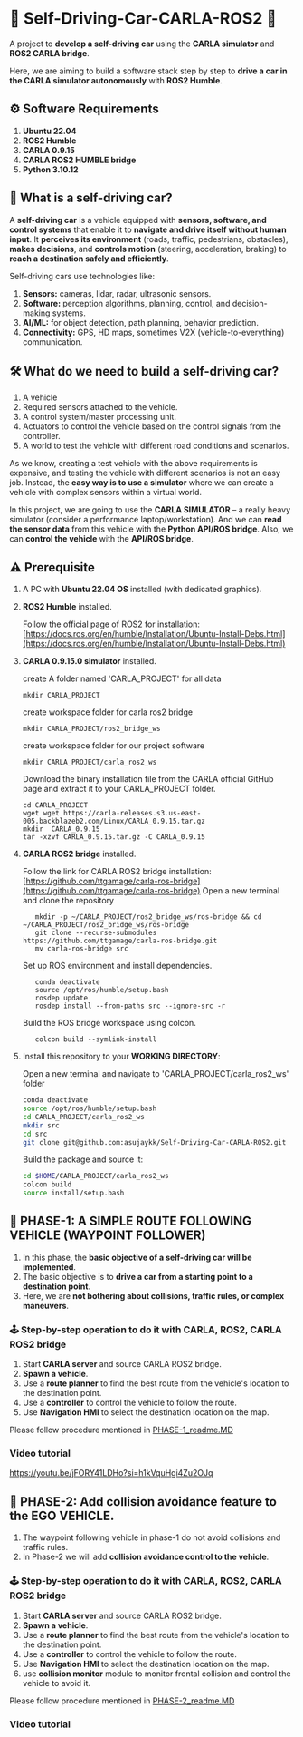 # 🚗 Self-Driving-Car-CARLA-ROS2 🚀
A project to **develop a self-driving car** using the **CARLA simulator** and **ROS2 CARLA bridge**.

Here, we are aiming to build a software stack step by step to **drive a car in the CARLA simulator autonomously** with **ROS2 Humble**.

## ⚙️ Software Requirements
1.  **Ubuntu 22.04**
2.  **ROS2 Humble**
3.  **CARLA 0.9.15**
4.  **CARLA ROS2 HUMBLE bridge**
5.  **Python 3.10.12**

## 🤔 What is a self-driving car?

A **self-driving car** is a vehicle equipped with **sensors, software, and control systems** that enable it to **navigate and drive itself without human input**.
It **perceives its environment** (roads, traffic, pedestrians, obstacles), **makes decisions**, and **controls motion** (steering, acceleration, braking) to **reach a destination safely and efficiently**.

Self-driving cars use technologies like:
1.  **Sensors:** cameras, lidar, radar, ultrasonic sensors.
2.  **Software:** perception algorithms, planning, control, and decision-making systems.
3.  **AI/ML:** for object detection, path planning, behavior prediction.
4.  **Connectivity:** GPS, HD maps, sometimes V2X (vehicle-to-everything) communication.


## 🛠️ What do we need to build a self-driving car?
1.  A vehicle
2.  Required sensors attached to the vehicle.
3.  A control system/master processing unit.
4.  Actuators to control the vehicle based on the control signals from the controller.
5.  A world to test the vehicle with different road conditions and scenarios.

As we know, creating a test vehicle with the above requirements is expensive, and testing the vehicle with different scenarios is not an easy job.
Instead, the **easy way is to use a simulator** where we can create a vehicle with complex sensors within a virtual world.

In this project, we are going to use the **CARLA SIMULATOR** – a really heavy simulator (consider a performance laptop/workstation).
And we can **read the sensor data** from this vehicle with the **Python API/ROS bridge**.
Also, we can **control the vehicle** with the **API/ROS bridge**.

## ⚠️ Prerequisite
1.  A PC with **Ubuntu 22.04 OS** installed (with dedicated graphics).
2.  **ROS2 Humble** installed.

    Follow the official page of ROS2 for installation: [https://docs.ros.org/en/humble/Installation/Ubuntu-Install-Debs.html](https://docs.ros.org/en/humble/Installation/Ubuntu-Install-Debs.html)
4.  **CARLA 0.9.15.0 simulator** installed.

    create A folder named 'CARLA_PROJECT' for all data
    
        mkdir CARLA_PROJECT
    create workspace folder for carla ros2 bridge

        mkdir CARLA_PROJECT/ros2_bridge_ws
    create workspace folder for our project software

        mkdir CARLA_PROJECT/carla_ros2_ws
    
    Download the binary installation file from the CARLA official GitHub page and extract it to your CARLA_PROJECT folder.

        cd CARLA_PROJECT
        wget wget https://carla-releases.s3.us-east-005.backblazeb2.com/Linux/CARLA_0.9.15.tar.gz
        mkdir  CARLA_0.9.15 
        tar -xzvf CARLA_0.9.15.tar.gz -C CARLA_0.9.15
   
    
6.  **CARLA ROS2 bridge** installed.

    Follow the link for CARLA ROS2 bridge installation: [https://github.com/ttgamage/carla-ros-bridge](https://github.com/ttgamage/carla-ros-bridge)
    Open a new terminal and clone the repository

           mkdir -p ~/CARLA_PROJECT/ros2_bridge_ws/ros-bridge && cd ~/CARLA_PROJECT/ros2_bridge_ws/ros-bridge
           git clone --recurse-submodules https://github.com/ttgamage/carla-ros-bridge.git
           mv carla-ros-bridge src
    Set up ROS environment and install dependencies.

           conda deactivate
           source /opt/ros/humble/setup.bash
           rosdep update
           rosdep install --from-paths src --ignore-src -r
    Build the ROS bridge workspace using colcon.
  
           colcon build --symlink-install
8.  Install this repository to your **WORKING DIRECTORY**:
   
    Open a new terminal and navigate to 'CARLA_PROJECT/carla_ros2_ws' folder
    ```bash
    conda deactivate
    source /opt/ros/humble/setup.bash
    cd CARLA_PROJECT/carla_ros2_ws
    mkdir src
    cd src
    git clone git@github.com:asujaykk/Self-Driving-Car-CARLA-ROS2.git
    
    ```
    Build the package and source it:

    ```bash
    cd $HOME/CARLA_PROJECT/carla_ros2_ws
    colcon build
    source install/setup.bash
    ```



## 🚦 PHASE-1: A SIMPLE ROUTE FOLLOWING VEHICLE (WAYPOINT FOLLOWER)
1.  In this phase, the **basic objective of a self-driving car will be implemented**.
2.  The basic objective is to **drive a car from a starting point to a destination point**.
3.  Here, we are **not bothering about collisions, traffic rules, or complex maneuvers**.

### 🕹️ Step-by-step operation to do it with CARLA, ROS2, CARLA ROS2 bridge
1.  Start **CARLA server** and source  CARLA ROS2 bridge. 
2.  **Spawn a vehicle**.
3.  Use a **route planner** to find the best route from the vehicle's location to the destination point.
4.  Use a **controller** to control the vehicle to follow the route.
5.  Use **Navigation HMI** to select the destination location on the map.

Please follow procedure mentioned in [PHASE-1_readme.MD](https://github.com/asujaykk/Self-Driving-Car-CARLA-ROS2/blob/main/PHASE-1_readme.MD)

### Video tutorial
https://youtu.be/jFORY41LDHo?si=h1kVquHgi4Zu2OJq


## 🚦 PHASE-2: Add collision avoidance feature to the EGO VEHICLE.
1.  The waypoint following vehicle in phase-1 do not avoid collisions and traffic rules.
2.  In Phase-2 we will add **collision avoidance control to the vehicle**.

### 🕹️ Step-by-step operation to do it with CARLA, ROS2, CARLA ROS2 bridge
1.  Start **CARLA server** and source  CARLA ROS2 bridge. 
2.  **Spawn a vehicle**.
3.  Use a **route planner** to find the best route from the vehicle's location to the destination point.
4.  Use a **controller** to control the vehicle to follow the route.
5.  Use **Navigation HMI** to select the destination location on the map.
6.  use **collision monitor** module to monitor frontal collision and control the vehicle to avoid it.

Please follow procedure mentioned in [PHASE-2_readme.MD](https://github.com/asujaykk/Self-Driving-Car-CARLA-ROS2/blob/main/PHASE-2_readme%20.MD)

### Video tutorial


